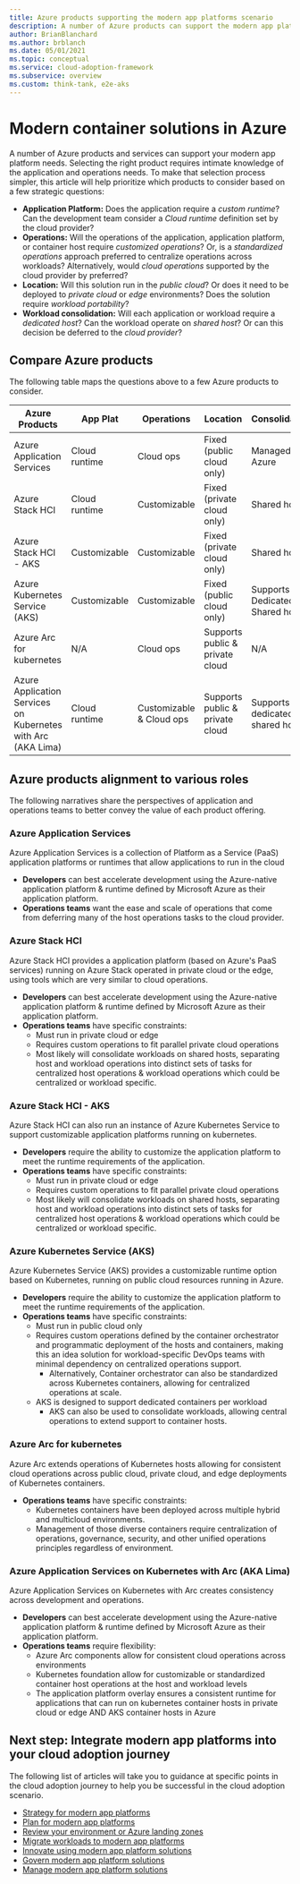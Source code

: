 ```yaml
---
title: Azure products supporting the modern app platforms scenario
description: A number of Azure products can support the modern app platform scenario depending on specific application and operations needs.
author: BrianBlanchard
ms.author: brblanch
ms.date: 05/01/2021
ms.topic: conceptual
ms.service: cloud-adoption-framework
ms.subservice: overview
ms.custom: think-tank, e2e-aks
---
```


# Modern container solutions in Azure

A number of Azure products and services can support your modern app platform needs. Selecting the right product requires intimate knowledge of the application and operations needs. To make that selection process simpler, this article will help prioritize which products to consider based on a few strategic questions:

- **Application Platform:** Does the application require a *custom runtime*? Can the development team consider a *Cloud runtime* definition set by the cloud provider?
- **Operations:** Will the operations of the application, application platform, or container host require *customized operations*? Or, is a *standardized operations* approach preferred to centralize operations across workloads? Alternatively, would *cloud operations* supported by the cloud provider by preferred?
- **Location:** Will this solution run in the *public cloud*? Or does it need to be deployed to *private cloud* or *edge* environments? Does the solution require *workload portability*? 
- **Workload consolidation:** Will each application or workload require a *dedicated host*? Can the workload operate on *shared host*? Or can this decision be deferred to the *cloud provider*?

## Compare Azure products

The following table maps the questions above to a few Azure products to consider.

|Azure Products  |App Plat  |Operations  |Location  |Consolidation  |
|---------|---------|---------|---------|---------|
|Azure Application Services|Cloud runtime|Cloud ops|Fixed (public cloud only)|Managed by Azure|
|Azure Stack HCI|Cloud runtime|Customizable|Fixed (private cloud only)|Shared host|
|Azure Stack HCI - AKS|Customizable|Customizable|Fixed (private cloud only)|Shared host|
|Azure Kubernetes Service (AKS)|Customizable|Customizable|Fixed (public cloud only)|Supports Dedicated or Shared hosts|
|Azure Arc for kubernetes|N/A|Cloud ops|Supports public & private cloud|N/A|
|Azure Application Services on Kubernetes with Arc (AKA Lima)|Cloud runtime|Customizable & Cloud ops|Supports public & private cloud|Supports dedicated or shared hosts|

## Azure products alignment to various roles

The following narratives share the perspectives of application and operations teams to better convey the value of each product offering.

### Azure Application Services

Azure Application Services is a collection of Platform as a Service (PaaS) application platforms or runtimes that allow applications to run in the cloud

- **Developers** can best accelerate development using the Azure-native application platform & runtime defined by Microsoft Azure as their application platform.
- **Operations teams** want the ease and scale of operations that come from deferring many of the host operations tasks to the cloud provider.

### Azure Stack HCI

Azure Stack HCI provides a application platform (based on Azure's PaaS services) running on Azure Stack operated in private cloud or the edge, using tools which are very similar to cloud operations.

- **Developers** can best accelerate development using the Azure-native application platform & runtime defined by Microsoft Azure as their application platform.
- **Operations teams** have specific constraints:
    - Must run in private cloud or edge
    - Requires custom operations to fit parallel private cloud operations
    - Most likely will consolidate workloads on shared hosts, separating host and workload operations into distinct sets of tasks for centralized host operations & workload operations which could be centralized or workload specific.

### Azure Stack HCI - AKS

Azure Stack HCI can also run an instance of Azure Kubernetes Service to support customizable application platforms running on kubernetes.

- **Developers** require the ability to customize the application platform to meet the runtime requirements of the application.
- **Operations teams** have specific constraints:
    - Must run in private cloud or edge
    - Requires custom operations to fit parallel private cloud operations
    - Most likely will consolidate workloads on shared hosts, separating host and workload operations into distinct sets of tasks for centralized host operations & workload operations which could be centralized or workload specific.

### Azure Kubernetes Service (AKS)

Azure Kubernetes Service (AKS) provides a customizable runtime option based on Kubernetes, running on public cloud resources running in Azure.

- **Developers** require the ability to customize the application platform to meet the runtime requirements of the application.
- **Operations teams** have specific constraints:
    - Must run in public cloud only
    - Requires custom operations defined by the container orchestrator and programmatic deployment of the hosts and containers, making this an idea solution for workload-specific DevOps teams with minimal dependency on centralized operations support. 
        - Alternatively, Container orchestrator can also be standardized across Kubernetes containers, allowing for centralized operations at scale.
    - AKS is designed to support dedicated containers per workload
        - AKS can also be used to consolidate workloads, allowing central operations to extend support to container hosts.

### Azure Arc for kubernetes

Azure Arc extends operations of Kubernetes hosts allowing for consistent cloud operations across public cloud, private cloud, and edge deployments of Kubernetes containers.

- **Operations teams** have specific constraints:
    - Kubernetes containers have been deployed across multiple hybrid and multicloud environments.
    - Management of those diverse containers require centralization of operations, governance, security, and other unified operations principles regardless of environment.

### Azure Application Services on Kubernetes with Arc (AKA Lima)

Azure Application Services on Kubernetes with Arc creates consistency across development and operations.

- **Developers** can best accelerate development using the Azure-native application platform & runtime defined by Microsoft Azure as their application platform.
- **Operations teams** require flexibility:
    - Azure Arc components allow for consistent cloud operations across environments
    - Kubernetes foundation allow for customizable or standardized container host operations at the host and workload levels
    - The application platform overlay ensures a consistent runtime for applications that can run on kubernetes container hosts in private cloud or edge AND AKS container hosts in Azure

## Next step: Integrate modern app platforms into your cloud adoption journey

The following list of articles will take you to guidance at specific points in the cloud adoption journey to help you be successful in the cloud adoption scenario.

- [Strategy for modern app platforms](./strategy.md)
- [Plan for modern app platforms](./plan.md)
- [Review your environment or Azure landing zones](./ready.md)
- [Migrate workloads to modern app platforms](./migrate.md)
- [Innovate using modern app platform solutions](/azure/architecture/reference-architectures/containers/aks-start-here?toc=/azure/cloud-adoption-framework/toc.json&bc=/azure/cloud-adoption-framework/_bread/toc.json)
- [Govern modern app platform solutions](./govern.md)
- [Manage modern app platform solutions](./manage.md)
